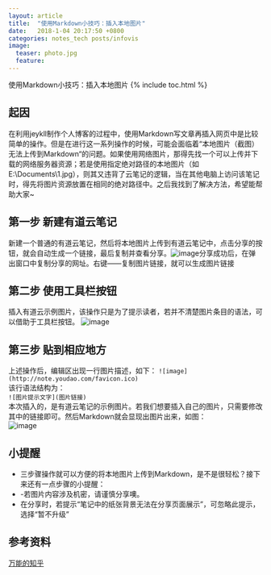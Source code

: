 ```yaml
---
layout: article
title:  "使用Markdown小技巧：插入本地图片"
date:   2018-1-04 20:17:50 +0800
categories: notes_tech posts/infovis
image:
  teaser: photo.jpg
  feature: 
---
```

使用Markdown小技巧：插入本地图片
{% include toc.html %}


## 起因
在利用jeykll制作个人博客的过程中，使用Markdown写文章再插入网页中是比较简单的操作。但是在进行这一系列操作的时候，可能会面临着“本地图片（截图）无法上传到Markdown“的问题。如果使用网络图片，那得先找一个可以上传并下载的网络服务器资源；若是使用指定绝对路径的本地图片（如E:\Documents\1.jpg），则其又违背了云笔记的逻辑，当在其他电脑上访问该笔记时，得先将图片资源放置在相同的绝对路径中。之后我找到了解决方法，希望能帮助大家~

## 第一步 新建有道云笔记
新建一个普通的有道云笔记，然后将本地图片上传到有道云笔记中，点击分享的按钮，就会自动生成一个链接，最后复制并查看分享。![image](https://note.youdao.com/yws/public/resource/12019ccf8991d56958475054e3435db1/xmlnote/29524BFB1E9642BC8630471273B1E2A4/1246)分享成功后，在弹出窗口中复制分享的网址。右键——复制图片链接，就可以生成图片链接
## 第二步 使用工具栏按钮
插入有道云示例图片，该操作只是为了提示读者，若并不清楚图片条目的语法，可以借助于工具栏按钮。
![image](https://note.youdao.com/yws/public/resource/12019ccf8991d56958475054e3435db1/xmlnote/CD29F57504114834A4C96C77790566CA/1299)

## 第三步 贴到相应地方
上述操作后，编辑区出现一行图片描述，如下：
```![image](http://note.youdao.com/favicon.ico)```</br>
该行语法结构为：</br>
```![图片提示文字](图片链接) ```
</br>本次插入的，是有道云笔记的示例图片。若我们想要插入自己的图片，只需要修改其中的链接即可。然后Markdown就会显现出图片出来，如图：
</br>![image](https://note.youdao.com/yws/public/resource/12019ccf8991d56958475054e3435db1/xmlnote/FD9449A4AD8C486A9C908D43C2364BBC/1304)

## 小提醒
- 三步骤操作就可以方便的将本地图片上传到Markdown，是不是很轻松？接下来还有一点步骤的小提醒：
- -若图片内容涉及机密，请谨慎分享噢。
- 在分享时，若提示“笔记中的纸张背景无法在分享页面展示”，可忽略此提示，选择“暂不升级”

## 参考资料
[万能的知乎](https://www.zhihu.com/)

